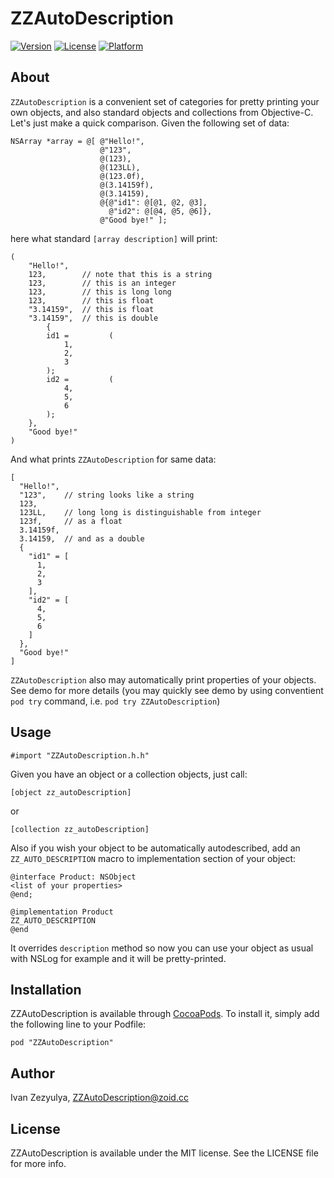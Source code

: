 # ZZAutoDescription

[![Version](https://img.shields.io/cocoapods/v/ZZAutoDescription.svg?style=flat)](http://cocoadocs.org/docsets/ZZAutoDescription)
[![License](https://img.shields.io/cocoapods/l/ZZAutoDescription.svg?style=flat)](http://cocoadocs.org/docsets/ZZAutoDescription)
[![Platform](https://img.shields.io/cocoapods/p/ZZAutoDescription.svg?style=flat)](http://cocoadocs.org/docsets/ZZAutoDescription)

## About

`ZZAutoDescription` is a convenient set of categories for pretty printing your own objects, and also standard objects and collections from Objective-C.
Let's just make a quick comparison. Given the following set of data:

    NSArray *array = @[ @"Hello!",
                        @"123",
                        @(123),
                        @(123LL),
                        @(123.0f),
                        @(3.14159f),
                        @(3.14159),
                        @{@"id1": @[@1, @2, @3],
                          @"id2": @[@4, @5, @6]},
                        @"Good bye!" ];

here what standard `[array description]` will print:

    (
		"Hello!",
		123, 		// note that this is a string
		123, 		// this is an integer
		123, 		// this is long long
		123, 		// this is float
		"3.14159", 	// this is float
		"3.14159", 	// this is double
			{
			id1 =         (
				1,
				2,
				3
			);
			id2 =         (
				4,
				5,
				6
			);
		},
		"Good bye!"
	)

And what prints `ZZAutoDescription` for same data:

	[
	  "Hello!",
	  "123",    // string looks like a string
	  123,
	  123LL,    // long long is distinguishable from integer
	  123f,     // as a float
	  3.14159f,
	  3.14159,  // and as a double
	  {
		"id1" = [
		  1,
		  2,
		  3
		],
		"id2" = [
		  4,
		  5,
		  6
		]
	  },
	  "Good bye!"
	]

`ZZAutoDescription` also may automatically print properties of your objects.
See demo for more details (you may quickly see demo by using conventient `pod try` command, i.e. `pod try ZZAutoDescription`)

## Usage

	#import "ZZAutoDescription.h.h"

Given you have an object or a collection objects, just call:

	[object zz_autoDescription]

or

	[collection zz_autoDescription]

Also if you wish your object to be automatically autodescribed, add an `ZZ_AUTO_DESCRIPTION` macro to implementation section of your object:

	@interface Product: NSObject
	<list of your properties>
	@end;

	@implementation Product
	ZZ_AUTO_DESCRIPTION
	@end

It overrides `description` method so now you can use your object as usual with NSLog for example and it will be pretty-printed.

## Installation

ZZAutoDescription is available through [CocoaPods](http://cocoapods.org). To install
it, simply add the following line to your Podfile:

    pod "ZZAutoDescription"

## Author

Ivan Zezyulya, ZZAutoDescription@zoid.cc

## License

ZZAutoDescription is available under the MIT license. See the LICENSE file for more info.

